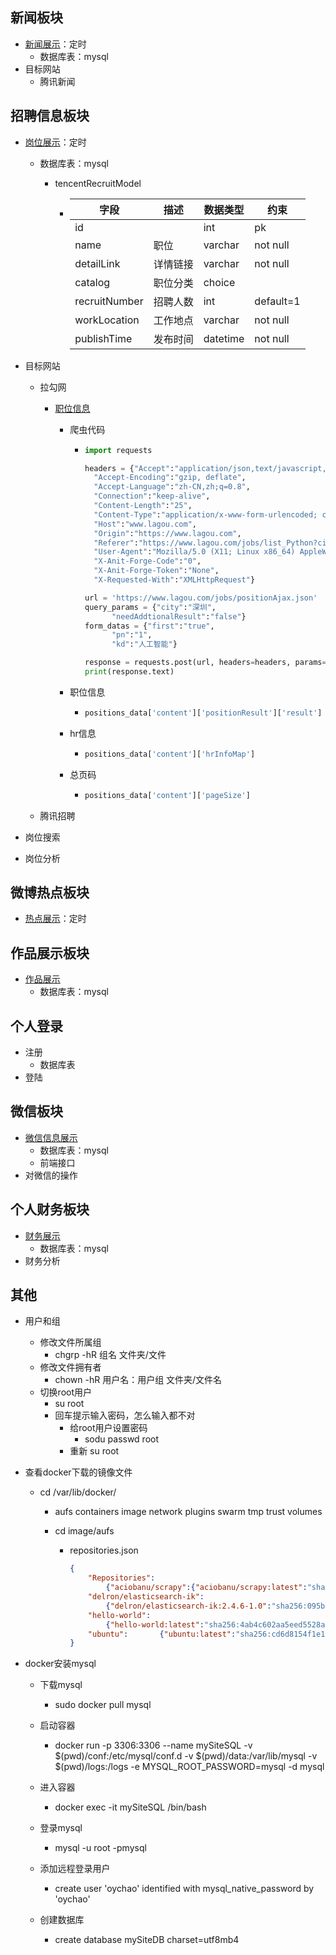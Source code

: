 ## 新闻板块

- [新闻展示](api.mysite.site:8888/news/)：定时
  - 数据库表：mysql
- 目标网站
  - 腾讯新闻



## 招聘信息板块

- [岗位展示](api.mysite.site:8888/recruit/)：定时

  - 数据库表：mysql

    - tencentRecruitModel

      - | 字段          | 描述     | 数据类型 | 约束      |
        | ------------- | -------- | -------- | --------- |
        | id            |          | int      | pk        |
        | name          | 职位     | varchar  | not null  |
        | detailLink    | 详情链接 | varchar  | not null  |
        | catalog       | 职位分类 | choice   |           |
        | recruitNumber | 招聘人数 | int      | default=1 |
        | workLocation  | 工作地点 | varchar  | not null  |
        | publishTime   | 发布时间 | datetime | not null  |

- 目标网站

  - 拉勾网

    - [职位信息](https://www.lagou.com/jobs/positionAjax.json)

      - 爬虫代码

        - ```python
          import requests
          
          headers = {"Accept":"application/json,text/javascript, */*;q=0.01",
          	"Accept-Encoding":"gzip, deflate",
          	"Accept-Language":"zh-CN,zh;q=0.8",
          	"Connection":"keep-alive",
          	"Content-Length":"25",
          	"Content-Type":"application/x-www-form-urlencoded; charset=UTF-8",
          	"Host":"www.lagou.com",
          	"Origin":"https://www.lagou.com",
          	"Referer":"https://www.lagou.com/jobs/list_Python?city=%E6%B7%B1%E5%9C%B3&cl=false&fromSearch=true&labelWords=&suginput=",
          	"User-Agent":"Mozilla/5.0 (X11; Linux x86_64) AppleWebKit/537.36 (KHTML, like Gecko) Chrome/50.0.2661.102 Safari/537.36",
          	"X-Anit-Forge-Code":"0",
          	"X-Anit-Forge-Token":"None",
          	"X-Requested-With":"XMLHttpRequest"}
          
          url = 'https://www.lagou.com/jobs/positionAjax.json'
          query_params = {"city":"深圳",
          		"needAddtionalResult":"false"}
          form_datas = {"first":"true",
          		"pn":"1",
          		"kd":"人工智能"}
          
          response = requests.post(url, headers=headers, params=query_params, data=form_datas)
          print(response.text)
          ```

      - 职位信息

        - ```python
          positions_data['content']['positionResult']['result']
          ```

      - hr信息

        - ```python
          positions_data['content']['hrInfoMap']
          ```

      - 总页码

        - ```python
          positions_data['content']['pageSize']
          ```

  - 腾讯招聘

- 岗位搜索

- 岗位分析



## 微博热点板块

* [热点展示](api.mysite.site:8888/wbhots/)：定时

## 作品展示板块

* [作品展示](api.mysite.site:8888/works/)
  * 数据库表：mysql



## 个人登录

* 注册
  * 数据库表
* 登陆



## 微信板块

- [微信信息展示](api.mysite.site:8888/wechat/)
  - 数据库表：mysql
  - 前端接口
- 对微信的操作



## 个人财务板块

- [财务展示](api.mysite.site:8888/financial/)
  - 数据库表：mysql
- 财务分析



## 其他

* 用户和组

  * 修改文件所属组
    * chgrp -hR  组名 文件夹/文件
  * 修改文件拥有者
    * chown -hR 用户名：用户组 文件夹/文件名
  * 切换root用户
    * su root
    * 回车提示输入密码，怎么输入都不对
      * 给root用户设置密码
        * sodu passwd root
      * 重新 su root

* 查看docker下载的镜像文件

  * cd /var/lib/docker/

    * aufs  containers  image  network  plugins  swarm  tmp  trust  volumes

    * cd image/aufs

      * repositories.json

        ```json
        {
            "Repositories":
        		{"aciobanu/scrapy":{"aciobanu/scrapy:latest":"sha256:69b31d80e16735c8ba50e448dac981f7d52a4c9aa897a450896f92f2a05c0018","aciobanu/scrapy@sha256:e1bdf37f93ac7ced9168a7a697576ce905e73fb4775f7cb80de196fa2df5a549":"sha256:69b31d80e16735c8ba50e448dac981f7d52a4c9aa897a450896f92f2a05c0018"},
        	"delron/elasticsearch-ik":
             	{"delron/elasticsearch-ik:2.4.6-1.0":"sha256:095b6487fb779674e06682f1f407f91dabb38aca3dcc8fe6335eef6731dad880"},"delron/fastdfs":{"delron/fastdfs:latest":"sha256:8487e86fc6ee1f1d2e853821b42a1ce757fdef563278ffea8e89fb0feabc0f07"},
        	"hello-world":
        		{"hello-world:latest":"sha256:4ab4c602aa5eed5528a6620ff18a1dc4faef0e1ab3a5eddeddb410714478c67f","hello-world@sha256:0add3ace90ecb4adbf7777e9aacf18357296e799f81cabc9fde470971e499788":"sha256:4ab4c602aa5eed5528a6620ff18a1dc4faef0e1ab3a5eddeddb410714478c67f"},
        	"ubuntu":		{"ubuntu:latest":"sha256:cd6d8154f1e16e38493c3c2798977c5e142be5e5d41403ca89883840c6d51762","ubuntu@sha256:de774a3145f7ca4f0bd144c7d4ffb2931e06634f11529653b23eba85aef8e378":"sha256:cd6d8154f1e16e38493c3c2798977c5e142be5e5d41403ca89883840c6d51762"}}
        }
        ```

* docker安装mysql

  * 下载mysql

    * sudo docker pull mysql

  * 启动容器

    * docker run -p 3306:3306 --name mySiteSQL -v $(pwd)/conf:/etc/mysql/conf.d -v $(pwd)/data:/var/lib/mysql -v $(pwd)/logs:/logs -e MYSQL_ROOT_PASSWORD=mysql -d mysql

  * 进入容器

    * docker exec -it mySiteSQL /bin/bash

  * 登录mysql

    * mysql -u root -pmysql

  * 添加远程登录用户

    * create user 'oychao' identified with mysql_native_password by 'oychao'

  * 创建数据库

    * create database mySiteDB charset=utf8mb4


